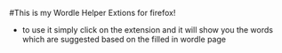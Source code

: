 #This is my Wordle Helper Extions for firefox!

* to use it simply click on the extension and it will show you the words which are suggested based on the filled in wordle page